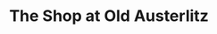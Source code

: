 ---
title: "The Shop at Old Austerlitz"
url: /austerlitz/the-shop-at-old-austerlitz/
shop: Allgemein
---